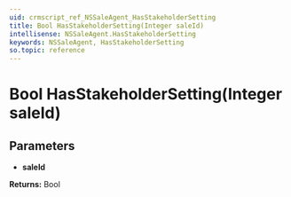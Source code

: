 ```yaml
---
uid: crmscript_ref_NSSaleAgent_HasStakeholderSetting
title: Bool HasStakeholderSetting(Integer saleId)
intellisense: NSSaleAgent.HasStakeholderSetting
keywords: NSSaleAgent, HasStakeholderSetting
so.topic: reference
---
```


# Bool HasStakeholderSetting(Integer saleId)

## Parameters

* **saleId** 

**Returns:** Bool
